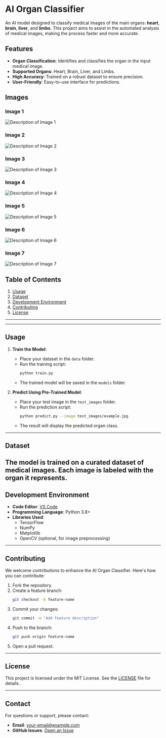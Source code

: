 # AI Organ Classifier

An AI model designed to classify medical images of the main organs: **heart**, **brain**, **liver**, and **limbs**. This project aims to assist in the automated analysis of medical images, making the process faster and more accurate.

## Features
- **Organ Classification**: Identifies and classifies the organ in the input medical image.
- **Supported Organs**: Heart, Brain, Liver, and Limbs.
- **High Accuracy**: Trained on a robust dataset to ensure precision.
- **User-Friendly**: Easy-to-use interface for predictions.



## Images

### Image 1
![Description of Image 1](https://github.com/user-attachments/assets/6b22a5d3-71eb-4cfa-a8a2-f5431ee1a35c)

### Image 2
![Description of Image 2](https://github.com/user-attachments/assets/2ccc88b2-fa6f-4721-959e-2934681bbe06)

### Image 3
![Description of Image 3](https://github.com/user-attachments/assets/464cfe4a-930f-4266-aece-49df77d39d3f)

### Image 4
![Description of Image 4](https://github.com/user-attachments/assets/e81c517e-6a98-48b3-9b8a-e6156b1569bd)

### Image 5
![Description of Image 5](https://github.com/user-attachments/assets/39981851-196b-48a5-8d43-5b03f6f04be8)

### Image 6
![Description of Image 6](https://github.com/user-attachments/assets/0e15e9cc-217a-4df2-9016-45efb3ea2d2b)

### Image 7
![Description of Image 7](https://github.com/user-attachments/assets/8e1188ca-d085-453a-8c24-5d9814fbc522)


## Table of Contents
1. [Usage](#usage)
2. [Dataset](#dataset)
3. [Development Environment](#development-environment)
4. [Contributing](#contributing)
5. [License](#license)

---
---

## Usage

1. **Train the Model**:
   - Place your dataset in the `data` folder.
   - Run the training script:
     ```bash
     python train.py
     ```
   - The trained model will be saved in the `models` folder.

2. **Predict Using Pre-Trained Model**:
   - Place your test image in the `test_images` folder.
   - Run the prediction script:
     ```bash
     python predict.py --image test_images/example.jpg
     ```
   - The result will display the predicted organ class.

---

## Dataset
The model is trained on a curated dataset of medical images. Each image is labeled with the organ it represents. 
---

## Development Environment
- **Code Editor**: [VS Code](https://code.visualstudio.com/)
- **Programming Language**: Python 3.8+
- **Libraries Used**:
  - TensorFlow
  - NumPy
  - Matplotlib
  - OpenCV (optional, for image preprocessing)

---

## Contributing
We welcome contributions to enhance the AI Organ Classifier. Here's how you can contribute:
1. Fork the repository.
2. Create a feature branch:
   ```bash
   git checkout -b feature-name
   ```
3. Commit your changes:
   ```bash
   git commit -m "Add feature description"
   ```
4. Push to the branch:
   ```bash
   git push origin feature-name
   ```
5. Open a pull request.

---

## License
This project is licensed under the MIT License. See the [LICENSE](LICENSE) file for details.

---

## Contact
For questions or support, please contact:
- **Email**: your-email@example.com
- **GitHub Issues**: [Open an Issue](https://github.com/your-username/ai-organ-classifier/issues)

